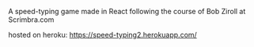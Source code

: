 A speed-typing game made in React following the course of Bob Ziroll at Scrimbra.com

hosted on heroku: https://speed-typing2.herokuapp.com/
